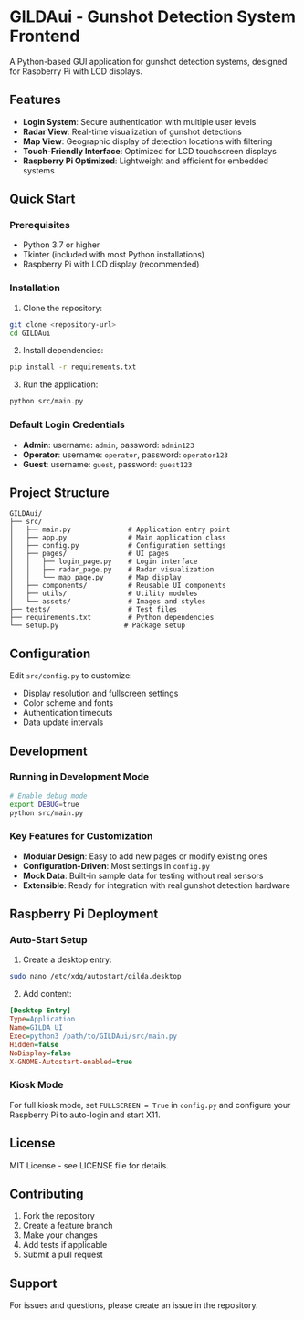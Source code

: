 # GILDAui - Gunshot Detection System Frontend

A Python-based GUI application for gunshot detection systems, designed for Raspberry Pi with LCD displays.

## Features

- **Login System**: Secure authentication with multiple user levels
- **Radar View**: Real-time visualization of gunshot detections
- **Map View**: Geographic display of detection locations with filtering
- **Touch-Friendly Interface**: Optimized for LCD touchscreen displays
- **Raspberry Pi Optimized**: Lightweight and efficient for embedded systems

## Quick Start

### Prerequisites
- Python 3.7 or higher
- Tkinter (included with most Python installations)
- Raspberry Pi with LCD display (recommended)

### Installation

1. Clone the repository:
```bash
git clone <repository-url>
cd GILDAui
```

2. Install dependencies:
```bash
pip install -r requirements.txt
```

3. Run the application:
```bash
python src/main.py
```

### Default Login Credentials
- **Admin**: username: `admin`, password: `admin123`
- **Operator**: username: `operator`, password: `operator123`
- **Guest**: username: `guest`, password: `guest123`

## Project Structure

```
GILDAui/
├── src/
│   ├── main.py              # Application entry point
│   ├── app.py               # Main application class
│   ├── config.py            # Configuration settings
│   ├── pages/               # UI pages
│   │   ├── login_page.py    # Login interface
│   │   ├── radar_page.py    # Radar visualization
│   │   └── map_page.py      # Map display
│   ├── components/          # Reusable UI components
│   ├── utils/               # Utility modules
│   └── assets/              # Images and styles
├── tests/                   # Test files
├── requirements.txt         # Python dependencies
└── setup.py                # Package setup
```

## Configuration

Edit `src/config.py` to customize:
- Display resolution and fullscreen settings
- Color scheme and fonts
- Authentication timeouts
- Data update intervals

## Development

### Running in Development Mode
```bash
# Enable debug mode
export DEBUG=true
python src/main.py
```

### Key Features for Customization
- **Modular Design**: Easy to add new pages or modify existing ones
- **Configuration-Driven**: Most settings in `config.py`
- **Mock Data**: Built-in sample data for testing without real sensors
- **Extensible**: Ready for integration with real gunshot detection hardware

## Raspberry Pi Deployment

### Auto-Start Setup
1. Create a desktop entry:
```bash
sudo nano /etc/xdg/autostart/gilda.desktop
```

2. Add content:
```ini
[Desktop Entry]
Type=Application
Name=GILDA UI
Exec=python3 /path/to/GILDAui/src/main.py
Hidden=false
NoDisplay=false
X-GNOME-Autostart-enabled=true
```

### Kiosk Mode
For full kiosk mode, set `FULLSCREEN = True` in `config.py` and configure your Raspberry Pi to auto-login and start X11.

## License

MIT License - see LICENSE file for details.

## Contributing

1. Fork the repository
2. Create a feature branch
3. Make your changes
4. Add tests if applicable
5. Submit a pull request

## Support

For issues and questions, please create an issue in the repository.